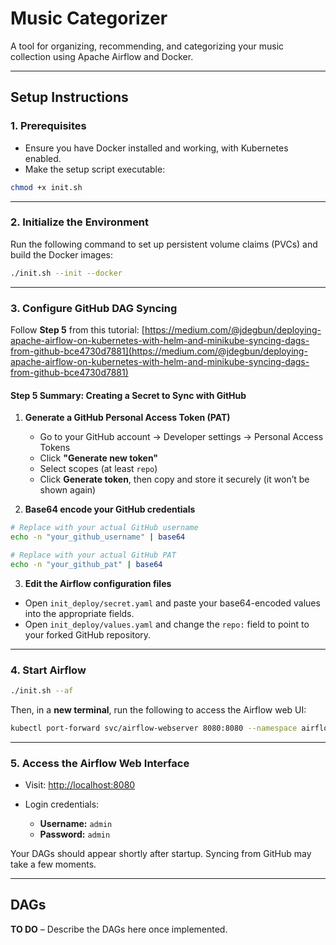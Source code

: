 # Music Categorizer

A tool for organizing, recommending, and categorizing your music collection using Apache Airflow and Docker.

---

## Setup Instructions

### 1. Prerequisites

* Ensure you have Docker installed and working, with Kubernetes enabled.
* Make the setup script executable:

```bash
chmod +x init.sh
```

---

### 2. Initialize the Environment

Run the following command to set up persistent volume claims (PVCs) and build the Docker images:

```bash
./init.sh --init --docker
```

---

### 3. Configure GitHub DAG Syncing

Follow **Step 5** from this tutorial:
[https://medium.com/@jdegbun/deploying-apache-airflow-on-kubernetes-with-helm-and-minikube-syncing-dags-from-github-bce4730d7881](https://medium.com/@jdegbun/deploying-apache-airflow-on-kubernetes-with-helm-and-minikube-syncing-dags-from-github-bce4730d7881)

#### Step 5 Summary: Creating a Secret to Sync with GitHub

1. **Generate a GitHub Personal Access Token (PAT)**

   * Go to your GitHub account → Developer settings → Personal Access Tokens
   * Click **"Generate new token"**
   * Select scopes (at least `repo`)
   * Click **Generate token**, then copy and store it securely (it won’t be shown again)

2. **Base64 encode your GitHub credentials**

```bash
# Replace with your actual GitHub username
echo -n "your_github_username" | base64

# Replace with your actual GitHub PAT
echo -n "your_github_pat" | base64
```

3. **Edit the Airflow configuration files**

* Open `init_deploy/secret.yaml` and paste your base64-encoded values into the appropriate fields.
* Open `init_deploy/values.yaml` and change the `repo:` field to point to your forked GitHub repository.

---

### 4. Start Airflow

```bash
./init.sh --af
```

Then, in a **new terminal**, run the following to access the Airflow web UI:

```bash
kubectl port-forward svc/airflow-webserver 8080:8080 --namespace airflow
```

---

### 5. Access the Airflow Web Interface

* Visit: [http://localhost:8080](http://localhost:8080)
* Login credentials:

  * **Username:** `admin`
  * **Password:** `admin`

Your DAGs should appear shortly after startup. Syncing from GitHub may take a few moments.

---

## DAGs

**TO DO** – Describe the DAGs here once implemented.
